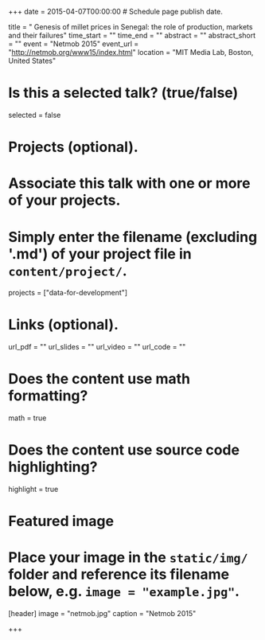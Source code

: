 +++
date = 2015-04-07T00:00:00  # Schedule page publish date.

title = " Genesis of millet prices in Senegal: the role of production, markets and their failures"
time_start = ""
time_end = ""
abstract = ""
abstract_short = ""
event = "Netmob 2015"
event_url = "http://netmob.org/www15/index.html"
location = "MIT Media Lab, Boston, United States"

# Is this a selected talk? (true/false)
selected = false

# Projects (optional).
#   Associate this talk with one or more of your projects.
#   Simply enter the filename (excluding '.md') of your project file in `content/project/`.
projects = ["data-for-development"]

# Links (optional).
url_pdf = ""
url_slides = ""
url_video = ""
url_code = ""

# Does the content use math formatting?
math = true

# Does the content use source code highlighting?
highlight = true

# Featured image
# Place your image in the `static/img/` folder and reference its filename below, e.g. `image = "example.jpg"`.
[header]
image = "netmob.jpg"
caption = "Netmob 2015"

+++

